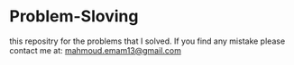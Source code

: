 # Problem-Sloving
this repositry for the problems that I solved. If you find any mistake please contact me at: mahmoud.emam13@gmail.com
